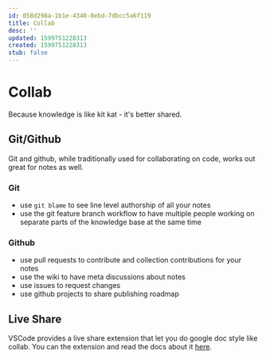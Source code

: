 ```yaml
---
id: 058d298a-1b1e-4340-8ebd-7dbcc5a6f119
title: Collab
desc: ''
updated: 1599751228313
created: 1599751228313
stub: false
---
```


# Collab

Because knowledge is like kit kat - it's better shared. 

## Git/Github

Git and github, while traditionally used for collaborating on code, works out great for notes as well. 

### Git
- use `git blame` to see line level authorship of all your notes
- use the git feature branch workflow to have multiple people working on separate parts of the knowledge base at the same time

### Github
- use pull requests to contribute and collection contributions for your notes
- use the wiki to have meta discussions about notes
- use issues to request changes
- use github projects to share publishing roadmap

## Live Share

VSCode provides a live share extension that let you do google doc style like collab. You can the extension and read the docs about it [here](https://visualstudio.microsoft.com/services/live-share/).
